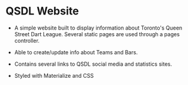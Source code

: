 # QSDL Website

* A simple website built to display information about Toronto's Queen Street Dart League. Several static pages are used through a pages controller.

* Able to create/update info about Teams and Bars.

* Contains several links to QSDL social media and statistics sites.

* Styled with Materialize and CSS

